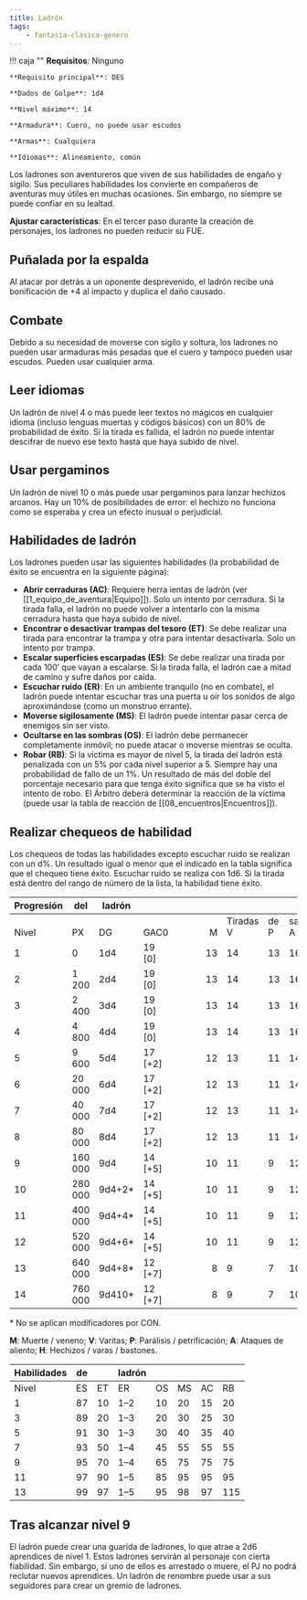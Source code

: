 ```yaml
---
title: Ladrón
tags:
    - fantasia-clasica-genero
---
```


!!! caja ""
    **Requisitos**: Ninguno

    **Requisito principal**: DES

    **Dados de Golpe**: 1d4

    **Nivel máximo**: 14

    **Armadura**: Cuero, no puede usar escudos

    **Armas**: Cualquiera
    
    **Idiomas**: Alineamiento, común

Los ladrones son aventureros que viven de sus habilidades de engaño y sigilo. Sus peculiares habilidades los convierte en compañeros de aventuras muy útiles en muchas ocasiones. Sin embargo, no siempre se puede confiar en su lealtad.

**Ajustar características**: En el tercer paso durante la creación de personajes, los ladrones no pueden reducir su FUE.

## Puñalada por la espalda
Al atacar por detrás a un oponente desprevenido, el ladrón recibe una bonificación de +4 al impacto y duplica el daño causado.

## Combate
Debido a su necesidad de moverse con sigilo y soltura, los ladrones no pueden usar armaduras más pesadas que el cuero y tampoco pueden usar escudos. Pueden usar cualquier arma.

## Leer idiomas
Un ladrón de nivel 4 o más puede leer textos no mágicos en cualquier idioma (incluso lenguas muertas y códigos básicos) con un 80% de probabilidad de éxito. Si la tirada es fallida, el ladrón no puede intentar descifrar de nuevo ese texto hasta que haya subido de nivel.

## Usar pergaminos
Un ladrón de nivel 10 o más puede usar pergaminos para lanzar hechizos arcanos. Hay un 10% de posibilidades de error: el hechizo no funciona como se esperaba y crea un efecto inusual o perjudicial.

## Habilidades de ladrón
Los ladrones pueden usar las siguientes habilidades (la probabilidad de éxito se encuentra en la siguiente página):

- **Abrir cerraduras (AC)**: Requiere herra ientas de ladrón (ver [[1_equipo_de_aventura|Equipo]]). Solo un intento por cerradura. Si la tirada falla, el ladrón no puede volver a intentarlo con la misma cerradura hasta que haya subido de nivel.
- **Encontrar o desactivar trampas del tesoro (ET)**: Se debe realizar una tirada para encontrar la trampa y otra para intentar desactivarla. Solo un intento por trampa.
- **Escalar superficies escarpadas (ES)**: Se debe realizar una tirada por cada 100’ que vayan a escalarse. Si la tirada falla, el ladrón cae a mitad de camino y sufre daños por caída.
- **Escuchar ruido (ER)**: En un ambiente tranquilo (no en combate), el ladrón puede intentar escuchar tras una puerta u oír los sonidos de algo aproximándose (como un monstruo errante).
- **Moverse sigilosamente (MS)**: El ladrón puede intentar pasar cerca de enemigos sin ser visto.
- **Ocultarse en las sombras (OS)**: El ladrón debe permanecer completamente inmóvil; no puede atacar o moverse mientras se oculta.
- **Robar (RB)**: Si la víctima es mayor de nivel 5, la tirada del ladrón está penalizada con un 5% por cada nivel superior a 5. Siempre hay una probabilidad de fallo de un 1%. Un resultado de más del doble del porcentaje necesario para que tenga éxito significa que se ha visto el intento de robo. El Árbitro deberá determinar la reacción de la víctima (puede usar la tabla de reacción de [[08_encuentros|Encuentros]]).

## Realizar chequeos de habilidad
Los chequeos de todas las habilidades excepto escuchar ruido se realizan con un d%. Un resultado igual o menor que el indicado en la tabla significa que el chequeo tiene éxito. Escuchar ruido se realiza con 1d6. Si la tirada está dentro del rango de número de la lista, la habilidad tiene éxito.

| Progresión | del     | ladrón |          | <div style="width:70px" /> |              |         |                | <div style="width:70px" /> |
| ---------- | ------- | ------ | -------- | -------------------------: | ------------ | ------- | -------------- | :------------------------- |
| <br>Nivel  | <br>PX  | <br>DG | <br>GAC0 |                      <br>M | Tiradas<br>V | de<br>P | salvación<br>A | <br>H                      |
| 1          | 0       | 1d4    | 19 [0]   |                         13 | 14           | 13      | 16             | 15                         |
| 2          | 1 200   | 2d4    | 19 [0]   |                         13 | 14           | 13      | 16             | 15                         |
| 3          | 2 400   | 3d4    | 19 [0]   |                         13 | 14           | 13      | 16             | 15                         |
| 4          | 4 800   | 4d4    | 19 [0]   |                         13 | 14           | 13      | 16             | 15                         |
| 5          | 9 600   | 5d4    | 17 [+2]  |                         12 | 13           | 11      | 14             | 13                         |
| 6          | 20 000  | 6d4    | 17 [+2]  |                         12 | 13           | 11      | 14             | 13                         |
| 7          | 40 000  | 7d4    | 17 [+2]  |                         12 | 13           | 11      | 14             | 13                         |
| 8          | 80 000  | 8d4    | 17 [+2]  |                         12 | 13           | 11      | 14             | 13                         |
| 9          | 160 000 | 9d4    | 14 [+5]  |                         10 | 11           | 9       | 12             | 10                         |
| 10         | 280 000 | 9d4+2* | 14 [+5]  |                         10 | 11           | 9       | 12             | 10                         |
| 11         | 400 000 | 9d4+4* | 14 [+5]  |                         10 | 11           | 9       | 12             | 10                         |
| 12         | 520 000 | 9d4+6* | 14 [+5]  |                         10 | 11           | 9       | 12             | 10                         |
| 13         | 640 000 | 9d4+8* | 12 [+7]  |                          8 | 9            | 7       | 10             | 8                          |
| 14         | 760 000 | 9d410* | 12 [+7]  |                          8 | 9            | 7       | 10             | 8                          |

  \* No se aplican modificadores por CON.
  
  **M**: Muerte / veneno; **V**:   Varitas;  **P**: Parálisis / petrificación; **A**: Ataques de aliento;  **H**: Hechizos / varas / bastones.

 | Habilidades | de  |     | ladrón |     |     |     |     |
 | ----------- | --- | --- | ------ | --- | --- | --- | --- |
 | Nivel       | ES  | ET  | ER     | OS  | MS  | AC  | RB  |
 | 1           | 87  | 10  | 1–2    | 10  | 20  | 15  | 20  |
 | 3           | 89  | 20  | 1–3    | 20  | 30  | 25  | 30  |
 | 5           | 91  | 30  | 1–3    | 30  | 40  | 35  | 40  |
 | 7           | 93  | 50  | 1–4    | 45  | 55  | 55  | 55  |
 | 9           | 95  | 70  | 1–4    | 65  | 75  | 75  | 75  |
 | 11          | 97  | 90  | 1–5    | 85  | 95  | 95  | 95  |
 | 13          | 99  | 97  | 1–5    | 95  | 98  | 97  | 115 |

## Tras alcanzar nivel 9
El ladrón puede crear una guarida de ladrones, lo que atrae a 2d6 aprendices de nivel 1. Estos ladrones servirán al personaje con cierta fiabilidad. Sin embargo, si uno de ellos es arrestado o muere, el PJ no podrá reclutar nuevos aprendices. Un ladrón de renombre puede usar a sus seguidores para crear un gremio de ladrones.
